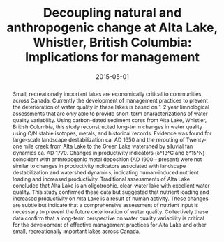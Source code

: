 ---
abstract: "Small, recreationally important lakes are economically critical to communities across Canada. Currently the development of management practices to prevent the deterioration of water quality in these lakes is based on 1-2 year limnological assessments that are only able to provide short-term characterizations of water quality variability. Using carbon-dated sediment cores from Alta Lake, Whistler, British Columbia, this study reconstructed long-term changes in water quality using C/N stable isotopes, metals, and historical records. Evidence was found for large-scale landscape destabilization ca. AD 1650 and the rerouting of Twenty-one mile creek from Alta Lake to the Green Lake watershed by alluvial fan dynamics ca. AD 1770. Changes in productivity indicators (δ^13^C and δ^15^N) coincident with anthropogenic metal deposition (AD 1900 – present) were not similar to changes in productivity indicators associated with landscape destabilization and watershed dynamics, indicating human-induced nutrient loading and increased productivity. Traditional assessments of Alta Lake concluded that Alta Lake is an oligotrophic, clear-water lake with excellent water quality. This study confirmed these data but suggested that nutrient loading and increased productivity on Alta Lake is a result of human activity. These changes are subtle but indicate that a comprehensive assessment of nutrient input is necessary to prevent the future deterioration of water quality. Collectively these data confirm that a long-term perspective on water quality variability is critical for the development of effective management practices for Alta Lake and other small, recreationally important lakes across Canada."
authors: ["admin", "I. S. Spooner", "Christopher E. White"]
date: "2015-05-01"
doi: ""
featured: false
image:
  caption: ""
  focal_point: ""
  preview_only: false
projects: []
publication: "Ontario-Québec Paleolimnology Symposium"
publication_short: ""
publication_types: ["1"]
summary: ""
tags: []
title: "Decoupling natural and anthropogenic change at Alta Lake, Whistler, British Columbia: Implications for management"
url_code: ""
url_dataset: ""
url_pdf: ""
url_poster: ""
url_project: ""
url_slides: ""
url_source: ""
url_video: ""
---